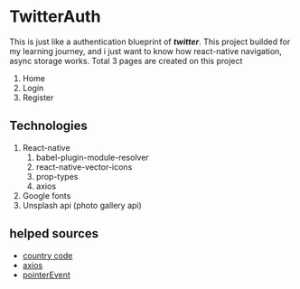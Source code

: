 # TwitterAuth 
This is just like a authentication blueprint of ***twitter***. This project builded for my learning journey, and i just want to know how react-native navigation, async storage works. Total 3 pages are created on this project
1. Home
2. Login
3. Register

## Technologies
1. React-native
   1. babel-plugin-module-resolver 
   2. react-native-vector-icons
   3. prop-types
   4. axios
2. Google fonts
3. Unsplash api (photo gallery api)

## helped sources
- [country code](https://www.naroju.com/create-your-own-phone-number-input-in-react-native/)
- [axios](https://blog.logrocket.com/using-axios-react-native-manage-api-requests/)
- [pointerEvent](https://blog.logrocket.com/using-pointerevents-react-native/)